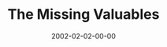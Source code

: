 ---
layout: message
category: message
series: "Stuff Jesus Made Up"
title: "The Missing Valuables"
date: 2002-02-02-00-00
message_id: 296
---